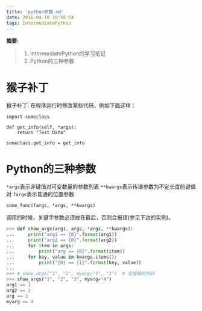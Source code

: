 ```yaml
---
title: 'python参数.md'
date: 2016-04-10 10:56:54
tags: IntermediatePython
---
```


__摘要__:

> 1. IntermediatePython的学习笔记
> 2. Python的三种参数

<!-- more -->

# 猴子补丁

猴子补丁: 在程序运行时修改某些代码，例如下面这样：

```
import someclass

def get_info(self, *args):
    return "Test Data"

someclass.get_info = get_info
```

# Python的三种参数

`*args`表示非键值对可变数量的参数列表
`**kwargs`表示传递参数为不定长度的键值对
`fargs`表示普通的位置参数

```
some_func(fargs, *args, **kwargs)
```

调用的时候，关键字参数必须放在最后，否则会报错(参见下边的实例)。

```python
>>> def show_args(arg1, arg2, *args, **kwargs):
...     print("arg1 == {0}".format(arg1))
...     print("arg2 == {0}".format(arg2))
...     for item in args:
...         print("arg == {0}".format(item))
...     for key, value in kwargs.items():
...         print("{0} == {1}".format(key, value))
...
>>> # show_args("1", "2", myarg="4", "3")  # 会报错的代码
>>> show_args("1", "2", "3", myarg="4")
arg1 == 1
arg2 == 2
arg == 3
myarg == 4
```

